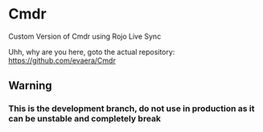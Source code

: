 # Cmdr
Custom Version of Cmdr using Rojo Live Sync

Uhh, why are you here, goto the actual repository: https://github.com/evaera/Cmdr

## Warning
### This is the development branch, do not use in production as it can be unstable and completely break